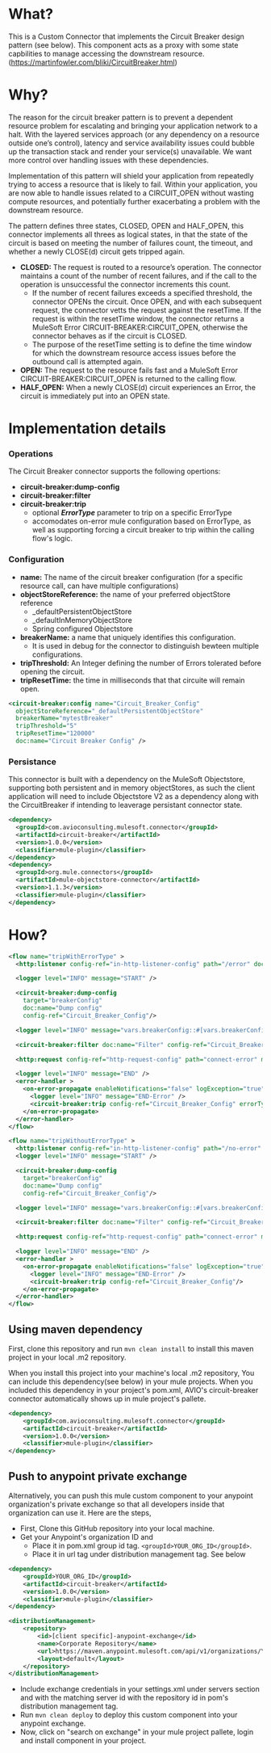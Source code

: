 # What?
This is a Custom Connector that implements the Circuit Breaker design pattern (see below). This component acts as a proxy with some state capbilities to manage accessing the downstream resource.
(https://martinfowler.com/bliki/CircuitBreaker.html)

# Why?
The reason for the circuit breaker pattern is to prevent a dependent resource problem for escalating and bringing your application network to a halt. With the layered services approach (or any dependency on a resource outside one’s control), latency and service availability issues could bubble up the transaction stack and render your service(s) unavailable. We want more control over handling issues with these dependencies.

Implementation of this pattern will shield your application from repeatedly trying to access a resource that is likely to fail. Within your application, you are now able to handle issues related to a CIRCUIT_OPEN without wasting compute resources, and potentially further exacerbating a problem with the downstream resource.

The pattern defines three states, CLOSED, OPEN and HALF_OPEN, this connector implements all threes as logical states, in that the state of the circuit is based on meeting the number of failures count, the timeout, and whether a newly CLOSE(d) circuit gets tripped again.

* __CLOSED:__ The request is routed to a resource’s operation. The connector maintains a count of the number of recent failures, and if the call to the operation is unsuccessful the connector  increments this count.
  - If the number of recent failures exceeds a specified threshold, the connector OPENs the circuit. Once OPEN, and with each subsequent request, the connector vetts the request against the resetTime. If the request is within the resetTime window, the connector returns a MuleSoft Error CIRCUIT-BREAKER:CIRCUIT_OPEN, otherwise the connector behaves as if the circuit is CLOSED.
   - The purpose of the resetTime setting is to define the time window for which the downstream resource access issues before the outbound call is attempted again.
* __OPEN:__ The request to the resource fails fast and a MuleSoft Error CIRCUIT-BREAKER:CIRCUIT_OPEN is returned to the calling flow.
* __HALF_OPEN:__ When a newly CLOSE(d) circuit experiences an Error, the circuit is immediately put into an OPEN state.


# Implementation details

### Operations
The Circuit Breaker connector supports the following opertions:
* __circuit-breaker:dump-config__
* __circuit-breaker:filter__
* __circuit-breaker:trip__
  - optional ***ErrorType*** parameter to trip on a specific ErrorType
  - accomodates on-error mule configuration based on ErrorType, as well as supporting forcing a circuit breaker to trip within the calling flow's logic.

### Configuration
* __name:__ The name of the circuit breaker configuration (for a specific resource call, can have multiple configurations)
* __objectStoreReference:__ the name of your preferred objectStore reference
  - _defaultPersistentObjectStore
  - _defaultInMemoryObjectStore
  - Spring configured Objectstore
* __breakerName:__ a name that uniquely identifies this configuration.
  - It is used in debug for the connector to distinguish bewteen multiple configurations.
* __tripThreshold:__ An Integer defining the number of Errors tolerated before opening the circuit.
* __tripResetTime:__ the time in milliseconds that that circuite will remain open.


```xml
<circuit-breaker:config name="Circuit_Breaker_Config"
  objectStoreReference="_defaultPersistentObjectStore"
  breakerName="mytestBreaker"
  tripThreshold="5"
  tripResetTime="120000"
  doc:name="Circuit Breaker Config" />
```

### Persistance
This connector is built with a dependency on the MuleSoft Objectstore, supporting both persistent and in memory objectStores, as such the client application will need to include Objectstore V2 as a dependency along with the CircuitBreaker if intending to leaverage persistant connector state.

```xml
<dependency>
  <groupId>com.avioconsulting.mulesoft.connector</groupId>
  <artifactId>circuit-breaker</artifactId>
  <version>1.0.0</version>
  <classifier>mule-plugin</classifier>
</dependency>
<dependency>
  <groupId>org.mule.connectors</groupId>
  <artifactId>mule-objectstore-connector</artifactId>
  <version>1.1.3</version>
  <classifier>mule-plugin</classifier>
</dependency>
```
# How?

```xml
<flow name="tripWithErrorType" >
  <http:listener config-ref="in-http-listener-config" path="/error" doc:name="Listener" />

  <logger level="INFO" message="START" />

  <circuit-breaker:dump-config
    target="breakerConfig"
    doc:name="Dump config"
    config-ref="Circuit_Breaker_Config"/>

  <logger level="INFO" message="vars.breakerConfig::#[vars.breakerConfig]" />

  <circuit-breaker:filter doc:name="Filter" config-ref="Circuit_Breaker_Config"/>

  <http:request config-ref="http-request-config" path="connect-error" method="GET" doc:name="HTTP"/>

  <logger level="INFO" message="END" />
  <error-handler >
    <on-error-propagate enableNotifications="false" logException="true" doc:name="On Error Propagate" type="HTTP:CONNECTIVITY">
      <logger level="INFO" message="END-Error" />
      <circuit-breaker:trip config-ref="Circuit_Breaker_Config" errorType="HTTP:CONNECTIVITY"/>
    </on-error-propagate>
  </error-handler>
</flow>
```

```xml
<flow name="tripWithoutErrorType" >
  <http:listener config-ref="in-http-listener-config" path="/no-error" doc:name="Listener"/>
  <logger level="INFO" message="START" />

  <circuit-breaker:dump-config
    target="breakerConfig"
    doc:name="Dump config"
    config-ref="Circuit_Breaker_Config"/>

  <logger level="INFO" message="vars.breakerConfig::#[vars.breakerConfig]" />

  <circuit-breaker:filter doc:name="Filter" config-ref="Circuit_Breaker_Config"/>

  <http:request config-ref="http-request-config" path="connect-error" method="GET" doc:name="HTTP"/>

  <logger level="INFO" message="END" />
  <error-handler >
    <on-error-propagate enableNotifications="false" logException="true" doc:name="On Error Propagate">
      <logger level="INFO" message="END-Error" />
      <circuit-breaker:trip config-ref="Circuit_Breaker_Config"/>
    </on-error-propagate>
  </error-handler>
</flow>
```
## Using maven dependency
First, clone this repository and run ```mvn clean install``` to install this maven project in your local .m2 repository.


When you install this project into your machine's local .m2 repository, You can include this dependency(see below) in your mule projects. When you included this dependency in your project's pom.xml, AVIO's circuit-breaker connector automatically shows up in mule project's pallete.

```xml
<dependency>
    <groupId>com.avioconsulting.mulesoft.connector</groupId>
    <artifactId>circuit-breaker</artifactId>
    <version>1.0.0</version>
    <classifier>mule-plugin</classifier>
</dependency>
```

## Push to anypoint private exchange
Alternatively, you can push this mule custom component to your anypoint organization's private exchange so that all developers inside that organization can use it. Here are the steps,

* First, Clone this GitHub repository into your local machine.
* Get your Anypoint's organization ID and
	* Place it in pom.xml group id tag. ```<groupId>YOUR_ORG_ID</groupId>```.
	* Place it in url tag under distribution management tag. See below

```xml
<dependency>
    <groupId>YOUR_ORG_ID</groupId>
    <artifactId>circuit-breaker</artifactId>
    <version>1.0.0</version>
    <classifier>mule-plugin</classifier>
</dependency>
```

```xml
<distributionManagement>
	<repository>
		<id>[client specific]-anypoint-exchange</id>
		<name>Corporate Repository</name>
		<url>https://maven.anypoint.mulesoft.com/api/v1/organizations/YOUR_ORG_ID/maven</url>
		<layout>default</layout>
	</repository>
</distributionManagement>
```

* Include exchange credentials in your settings.xml under servers section and with the matching server id with the repository id in pom's distribution management tag.
* Run ```mvn clean deploy``` to deploy this custom component into your anypoint exchange.
* Now, click on "search on exchange" in your mule project pallete, login and install component in your project.
